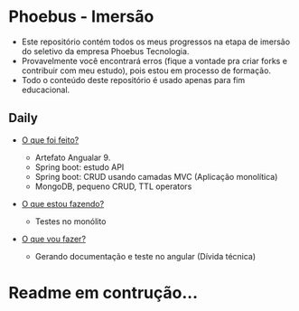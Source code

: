 # Phoebus - Imersão


- Este repositório contém todos os meus progressos na etapa de imersão do seletivo da empresa Phoebus Tecnologia.
- Provavelmente você encontrará erros (fique a vontade pra criar forks e contribuir com meu estudo), pois estou em processo de formação.
- Todo o conteúdo deste repositório é usado apenas para fim educacional.


## Daily
* [O que foi feito?](https://github.com/Imersao-Phoebus/codigo-capacitacao-kellyngton)
  * Artefato Angualar 9. 
  * Spring boot: estudo API
  * Spring boot: CRUD usando camadas MVC (Aplicação monolítica) 
  * MongoDB, pequeno CRUD, TTL operators
* [O que estou fazendo?](https://github.com/Imersao-Phoebus/codigo-capacitacao-kellyngton/tree/main/Spring%20Boot)
  * Testes no monólito 
  
* [O que vou fazer?]()
  * Gerando documentação e teste no angular  (Dívida técnica)
  

# **Readme em contrução...**
